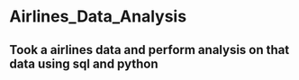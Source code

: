 # Airlines_Data_Analysis
## Took a airlines data and perform analysis on that data using sql and python
